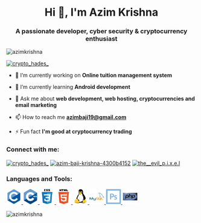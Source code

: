 <h1 align="center">Hi 👋, I'm Azim Krishna</h1>
<h3 align="center">A passionate developer, cyber security & cryptocurrency enthusiast</h3>

<p align="left"> <img src="https://komarev.com/ghpvc/?username=azimkrishna&label=Profile%20views&color=0e75b6&style=flat" alt="azimkrishna" /> </p>

<p align="left"> <a href="https://twitter.com/crypto_hades_" target="blank"><img src="https://img.shields.io/twitter/follow/crypto_hades_?logo=twitter&style=for-the-badge" alt="crypto_hades_" /></a> </p>

- 🔭 I’m currently working on **Online tuition management system**

- 🌱 I’m currently learning **Android development**

- 💬 Ask me about **web development, web hosting, cryptocurrencies and email marketing**

- 📫 How to reach me **azimbaji19@gmail.com**

- ⚡ Fun fact **I'm good at cryptocurrency trading**

<h3 align="left">Connect with me:</h3>
<p align="left">
<a href="https://twitter.com/crypto_hades_" target="blank"><img align="center" src="https://raw.githubusercontent.com/rahuldkjain/github-profile-readme-generator/master/src/images/icons/Social/twitter.svg" alt="crypto_hades_" height="30" width="40" /></a>
<a href="https://linkedin.com/in/azim-baji-krishna-4300b4152" target="blank"><img align="center" src="https://raw.githubusercontent.com/rahuldkjain/github-profile-readme-generator/master/src/images/icons/Social/linked-in-alt.svg" alt="azim-baji-krishna-4300b4152" height="30" width="40" /></a>
<a href="https://instagram.com/the__evil_p.i.x.e.l" target="blank"><img align="center" src="https://raw.githubusercontent.com/rahuldkjain/github-profile-readme-generator/master/src/images/icons/Social/instagram.svg" alt="the__evil_p.i.x.e.l" height="30" width="40" /></a>
</p>

<h3 align="left">Languages and Tools:</h3>
<p align="left"> <a href="https://www.cprogramming.com/" target="_blank" rel="noreferrer"> <img src="https://raw.githubusercontent.com/devicons/devicon/master/icons/c/c-original.svg" alt="c" width="40" height="40"/> </a> <a href="https://www.w3schools.com/cpp/" target="_blank" rel="noreferrer"> <img src="https://raw.githubusercontent.com/devicons/devicon/master/icons/cplusplus/cplusplus-original.svg" alt="cplusplus" width="40" height="40"/> </a> <a href="https://www.w3schools.com/css/" target="_blank" rel="noreferrer"> <img src="https://raw.githubusercontent.com/devicons/devicon/master/icons/css3/css3-original-wordmark.svg" alt="css3" width="40" height="40"/> </a> <a href="https://www.w3.org/html/" target="_blank" rel="noreferrer"> <img src="https://raw.githubusercontent.com/devicons/devicon/master/icons/html5/html5-original-wordmark.svg" alt="html5" width="40" height="40"/> </a> <a href="https://www.linux.org/" target="_blank" rel="noreferrer"> <img src="https://raw.githubusercontent.com/devicons/devicon/master/icons/linux/linux-original.svg" alt="linux" width="40" height="40"/> </a> <a href="https://www.mysql.com/" target="_blank" rel="noreferrer"> <img src="https://raw.githubusercontent.com/devicons/devicon/master/icons/mysql/mysql-original-wordmark.svg" alt="mysql" width="40" height="40"/> </a> <a href="https://www.photoshop.com/en" target="_blank" rel="noreferrer"> <img src="https://raw.githubusercontent.com/devicons/devicon/master/icons/photoshop/photoshop-line.svg" alt="photoshop" width="40" height="40"/> </a> <a href="https://www.php.net" target="_blank" rel="noreferrer"> <img src="https://raw.githubusercontent.com/devicons/devicon/master/icons/php/php-original.svg" alt="php" width="40" height="40"/> </a> </p>

<p><img align="center" src="https://github-readme-stats.vercel.app/api/top-langs?username=azimkrishna&show_icons=true&locale=en&layout=compact" alt="azimkrishna" /></p>
